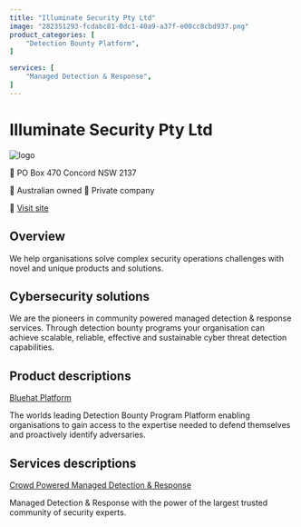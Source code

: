 ```yaml
---
title: "Illuminate Security Pty Ltd"
image: "282351293-fcdabc81-0dc1-40a9-a37f-e00cc8cbd937.png"
product_categories: [
    "Detection Bounty Platform",
]

services: [
    "Managed Detection & Response",
]
---
```


# Illuminate Security Pty Ltd

![logo](282351293-fcdabc81-0dc1-40a9-a37f-e00cc8cbd937)


:office: PO Box 470 Concord NSW 2137

:flags: Australian owned
:flags: Private company

:small_blue_diamond: [Visit site](www.illuminatesecurity.com)

## Overview

We help organisations solve complex security operations challenges with novel and unique products and solutions.

## Cybersecurity solutions

We are the pioneers in community powered managed detection & response services. Through detection bounty programs your organisation can achieve scalable, reliable, effective and sustainable cyber threat detection capabilities.

## Product descriptions
[Bluehat Platform](https://www.illuminatesecurity.com/bluehat-platform)

The worlds leading Detection Bounty Program Platform enabling organisations to gain access to the expertise needed to defend themselves and proactively identify adversaries.

## Services descriptions

[Crowd Powered Managed Detection & Response](https://www.illuminatesecurity.com/platform-use-cases)

Managed Detection & Response with the power of the largest trusted community of security experts.
